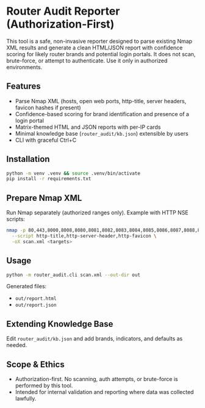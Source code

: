 # Router Audit Reporter (Authorization-First)

This tool is a safe, non-invasive reporter designed to parse existing Nmap XML results and generate a clean HTML/JSON report with confidence scoring for likely router brands and potential login portals. It does not scan, brute-force, or attempt to authenticate. Use it only in authorized environments.

## Features
- Parse Nmap XML (hosts, open web ports, http-title, server headers, favicon hashes if present)
- Confidence-based scoring for brand identification and presence of a login portal
- Matrix-themed HTML and JSON reports with per-IP cards
- Minimal knowledge base (`router_audit/kb.json`) extensible by users
- CLI with graceful Ctrl+C

## Installation
```bash
python -m venv .venv && source .venv/bin/activate
pip install -r requirements.txt
```

## Prepare Nmap XML
Run Nmap separately (authorized ranges only). Example with HTTP NSE scripts:
```bash
nmap -p 80,443,8000,8008,8080,8081,8082,8083,8084,8085,8086,8087,8088,8089,8090,8443,8800,8880,8888 \
  --script http-title,http-server-header,http-favicon \
  -oX scan.xml <targets>
```

## Usage
```bash
python -m router_audit.cli scan.xml --out-dir out
```
Generated files:
- `out/report.html`
- `out/report.json`

## Extending Knowledge Base
Edit `router_audit/kb.json` and add brands, indicators, and defaults as needed.

## Scope & Ethics
- Authorization-first. No scanning, auth attempts, or brute-force is performed by this tool.
- Intended for internal validation and reporting where data was collected lawfully.